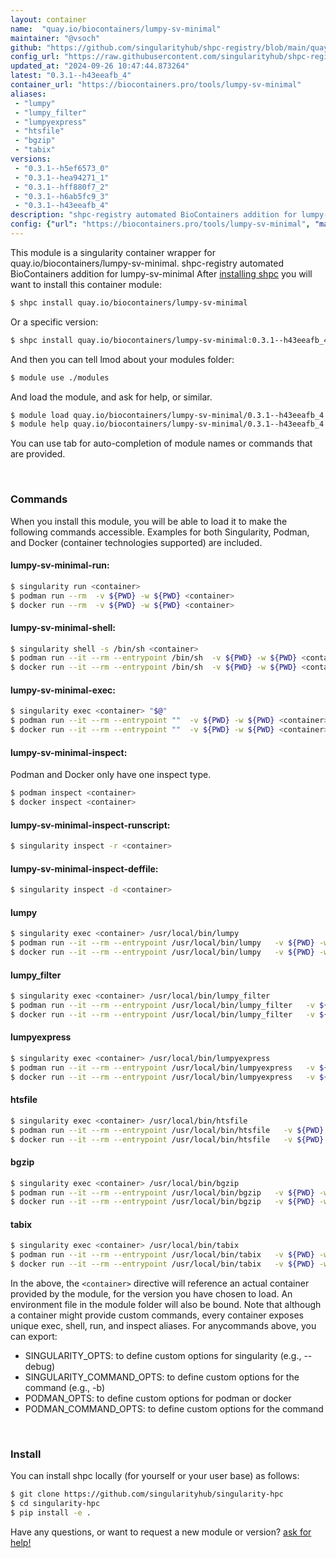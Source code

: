 ```yaml
---
layout: container
name:  "quay.io/biocontainers/lumpy-sv-minimal"
maintainer: "@vsoch"
github: "https://github.com/singularityhub/shpc-registry/blob/main/quay.io/biocontainers/lumpy-sv-minimal/container.yaml"
config_url: "https://raw.githubusercontent.com/singularityhub/shpc-registry/main/quay.io/biocontainers/lumpy-sv-minimal/container.yaml"
updated_at: "2024-09-26 10:47:44.873264"
latest: "0.3.1--h43eeafb_4"
container_url: "https://biocontainers.pro/tools/lumpy-sv-minimal"
aliases:
 - "lumpy"
 - "lumpy_filter"
 - "lumpyexpress"
 - "htsfile"
 - "bgzip"
 - "tabix"
versions:
 - "0.3.1--h5ef6573_0"
 - "0.3.1--hea94271_1"
 - "0.3.1--hff880f7_2"
 - "0.3.1--h6ab5fc9_3"
 - "0.3.1--h43eeafb_4"
description: "shpc-registry automated BioContainers addition for lumpy-sv-minimal"
config: {"url": "https://biocontainers.pro/tools/lumpy-sv-minimal", "maintainer": "@vsoch", "description": "shpc-registry automated BioContainers addition for lumpy-sv-minimal", "latest": {"0.3.1--h43eeafb_4": "sha256:e29240b3eb48e87ebf442c4b8c515e0f5064f9cc64296b12a58cd6d1db1b65bd"}, "tags": {"0.3.1--h5ef6573_0": "sha256:11e86639741d51440c28b755ec3c03b390ea552a4ea590104bc1c695dd60a698", "0.3.1--hea94271_1": "sha256:229b022eae4cb6ffab7ec8cd271f5da2a4795fa42576f8f3f80d446cc8c20e7c", "0.3.1--hff880f7_2": "sha256:b15758b173fc3458e7641986d9a40733c66a5bba3636fe725acc6c0482d2c301", "0.3.1--h6ab5fc9_3": "sha256:bf30e1865cb9f65726de604f88b2669e8caa369d252dbbd00d62bbe385281667", "0.3.1--h43eeafb_4": "sha256:e29240b3eb48e87ebf442c4b8c515e0f5064f9cc64296b12a58cd6d1db1b65bd"}, "docker": "quay.io/biocontainers/lumpy-sv-minimal", "aliases": {"lumpy": "/usr/local/bin/lumpy", "lumpy_filter": "/usr/local/bin/lumpy_filter", "lumpyexpress": "/usr/local/bin/lumpyexpress", "htsfile": "/usr/local/bin/htsfile", "bgzip": "/usr/local/bin/bgzip", "tabix": "/usr/local/bin/tabix"}}
---
```


This module is a singularity container wrapper for quay.io/biocontainers/lumpy-sv-minimal.
shpc-registry automated BioContainers addition for lumpy-sv-minimal
After [installing shpc](#install) you will want to install this container module:


```bash
$ shpc install quay.io/biocontainers/lumpy-sv-minimal
```

Or a specific version:

```bash
$ shpc install quay.io/biocontainers/lumpy-sv-minimal:0.3.1--h43eeafb_4
```

And then you can tell lmod about your modules folder:

```bash
$ module use ./modules
```

And load the module, and ask for help, or similar.

```bash
$ module load quay.io/biocontainers/lumpy-sv-minimal/0.3.1--h43eeafb_4
$ module help quay.io/biocontainers/lumpy-sv-minimal/0.3.1--h43eeafb_4
```

You can use tab for auto-completion of module names or commands that are provided.

<br>

### Commands

When you install this module, you will be able to load it to make the following commands accessible.
Examples for both Singularity, Podman, and Docker (container technologies supported) are included.

#### lumpy-sv-minimal-run:

```bash
$ singularity run <container>
$ podman run --rm  -v ${PWD} -w ${PWD} <container>
$ docker run --rm  -v ${PWD} -w ${PWD} <container>
```

#### lumpy-sv-minimal-shell:

```bash
$ singularity shell -s /bin/sh <container>
$ podman run --it --rm --entrypoint /bin/sh  -v ${PWD} -w ${PWD} <container>
$ docker run --it --rm --entrypoint /bin/sh  -v ${PWD} -w ${PWD} <container>
```

#### lumpy-sv-minimal-exec:

```bash
$ singularity exec <container> "$@"
$ podman run --it --rm --entrypoint ""  -v ${PWD} -w ${PWD} <container> "$@"
$ docker run --it --rm --entrypoint ""  -v ${PWD} -w ${PWD} <container> "$@"
```

#### lumpy-sv-minimal-inspect:

Podman and Docker only have one inspect type.

```bash
$ podman inspect <container>
$ docker inspect <container>
```

#### lumpy-sv-minimal-inspect-runscript:

```bash
$ singularity inspect -r <container>
```

#### lumpy-sv-minimal-inspect-deffile:

```bash
$ singularity inspect -d <container>
```


#### lumpy

```bash
$ singularity exec <container> /usr/local/bin/lumpy
$ podman run --it --rm --entrypoint /usr/local/bin/lumpy   -v ${PWD} -w ${PWD} <container> -c " $@"
$ docker run --it --rm --entrypoint /usr/local/bin/lumpy   -v ${PWD} -w ${PWD} <container> -c " $@"
```


#### lumpy_filter

```bash
$ singularity exec <container> /usr/local/bin/lumpy_filter
$ podman run --it --rm --entrypoint /usr/local/bin/lumpy_filter   -v ${PWD} -w ${PWD} <container> -c " $@"
$ docker run --it --rm --entrypoint /usr/local/bin/lumpy_filter   -v ${PWD} -w ${PWD} <container> -c " $@"
```


#### lumpyexpress

```bash
$ singularity exec <container> /usr/local/bin/lumpyexpress
$ podman run --it --rm --entrypoint /usr/local/bin/lumpyexpress   -v ${PWD} -w ${PWD} <container> -c " $@"
$ docker run --it --rm --entrypoint /usr/local/bin/lumpyexpress   -v ${PWD} -w ${PWD} <container> -c " $@"
```


#### htsfile

```bash
$ singularity exec <container> /usr/local/bin/htsfile
$ podman run --it --rm --entrypoint /usr/local/bin/htsfile   -v ${PWD} -w ${PWD} <container> -c " $@"
$ docker run --it --rm --entrypoint /usr/local/bin/htsfile   -v ${PWD} -w ${PWD} <container> -c " $@"
```


#### bgzip

```bash
$ singularity exec <container> /usr/local/bin/bgzip
$ podman run --it --rm --entrypoint /usr/local/bin/bgzip   -v ${PWD} -w ${PWD} <container> -c " $@"
$ docker run --it --rm --entrypoint /usr/local/bin/bgzip   -v ${PWD} -w ${PWD} <container> -c " $@"
```


#### tabix

```bash
$ singularity exec <container> /usr/local/bin/tabix
$ podman run --it --rm --entrypoint /usr/local/bin/tabix   -v ${PWD} -w ${PWD} <container> -c " $@"
$ docker run --it --rm --entrypoint /usr/local/bin/tabix   -v ${PWD} -w ${PWD} <container> -c " $@"
```



In the above, the `<container>` directive will reference an actual container provided
by the module, for the version you have chosen to load. An environment file in the
module folder will also be bound. Note that although a container
might provide custom commands, every container exposes unique exec, shell, run, and
inspect aliases. For anycommands above, you can export:

 - SINGULARITY_OPTS: to define custom options for singularity (e.g., --debug)
 - SINGULARITY_COMMAND_OPTS: to define custom options for the command (e.g., -b)
 - PODMAN_OPTS: to define custom options for podman or docker
 - PODMAN_COMMAND_OPTS: to define custom options for the command

<br>

### Install

You can install shpc locally (for yourself or your user base) as follows:

```bash
$ git clone https://github.com/singularityhub/singularity-hpc
$ cd singularity-hpc
$ pip install -e .
```

Have any questions, or want to request a new module or version? [ask for help!](https://github.com/singularityhub/singularity-hpc/issues)
